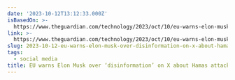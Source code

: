 ```yaml
---
date: '2023-10-12T13:12:33.000Z'
isBasedOn: >-
  https://www.theguardian.com/technology/2023/oct/10/eu-warns-elon-musk-over-disinformation-about-hamas-attack-on-x?CMP=Share_AndroidApp_Other
link: >-
  https://www.theguardian.com/technology/2023/oct/10/eu-warns-elon-musk-over-disinformation-about-hamas-attack-on-x?CMP=Share_AndroidApp_Other
slug: 2023-10-12-eu-warns-elon-musk-over-disinformation-on-x-about-hamas-attack
tags:
  - social media
title: EU warns Elon Musk over ‘disinformation’ on X about Hamas attack
---
```


